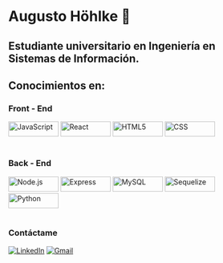 # Augusto Höhlke 👋
## Estudiante universitario en Ingeniería en Sistemas de Información.

## Conocimientos en:
### Front - End
<div style={{display: "flex"}}>
  <img src="https://img.shields.io/badge/-JavaScript-333333?style=flat&logo=javascript" alt="JavaScript" width="100" height="30">
  <img src="https://img.shields.io/badge/-React-333333?style=flat&logo=react" alt="React" width="100" height="30">
  <img src="https://img.shields.io/badge/-HTML5-333333?style=flat&logo=HTML5" alt="HTML5" width="100" height="30">
  <img src="https://img.shields.io/badge/-CSS-333333?style=flat&logo=CSS3&logoColor=1572B6" alt="CSS" width="100" height="30">
</div>

<br />

### Back - End
<div style={{display: "flex"}}>
  <img src="https://img.shields.io/badge/-Node.js-333333?style=flat&logo=node.js" alt="Node.js" width="100" height="30">
  <img src="https://img.shields.io/badge/-Express-333333?style=flat&logo=express" alt="Express" width="100" height="30">
  <img src="https://img.shields.io/badge/-MySQL-333333?style=flat&logo=MySQL" alt="MySQL" width="100" height="30">
  <img src="https://img.shields.io/badge/-Sequelize-333333?style=flat&logo=sequelize" alt="Sequelize" width="100" height="30">
  <img src="https://img.shields.io/badge/-Python-333333?style=flat&logo=python" alt="Python" width="100" height="30">
</div>

<br />

### Contáctame
[![LinkedIn](https://img.shields.io/badge/LinkedIn-Bruno%20Virinni-blue?style=flat-square&logo=linkedin)](www.linkedin.com/in/augusto-hohlke)
[![Gmail](https://img.shields.io/badge/Gmail-bvirinni@gmail.com-blue?style=flat-square&logo=gmail)](mailto:augustohohlke@gmail.com)
